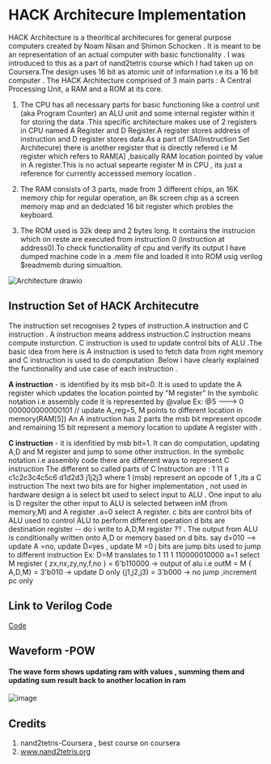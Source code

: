 # HACK Architecure Implementation
HACK Architecture is a theoritical architecures for general purpose computers created by Noam Nisan and Shimon Schocken . It is meant to be an representation of an actual computer with basic functionality . I was introduced to this as a part of nand2tetris course which I had taken up on Coursera.The design uses 16 bit as atomic unit of information i.e its a 16 bit computer .
The HACK Architecture comprised of 3 main parts : A Central Processing Unit, a RAM and a ROM at its core. 

1. The CPU has all necessary parts for basic functioning like a control unit (aka Program Counter) an ALU unit and some internal register within it for storing the data .This specific architecture makes use of 2 registers in CPU named A Register and D Register.A register stores address of instruction and D register stores data.As a part of ISA(Instruction Set Architecure) there is another register that is directly refered i.e M register which refers to RAM[A] ,basically RAM location pointed by value in A register.This is no actual sepearte register M in CPU , its just a reference for currently accesssed memory location .

2. The RAM consists of 3 parts, made from 3 different chips, an 16K memory chip for regular operation, an 8k screen chip as a screen memory map and an dedciated 16 bit register which probles the keyboard.

3. The ROM used is 32k deep and 2 bytes long. It contains the instrucion which on reste are executed from instruction 0 (instruction at address0).To check functionaility of cpu and verify its output I have dumped machine code in a .mem file and loaded it into ROM usig verilog $readmemb during simualtion.

   
![Architecture drawio](https://github.com/user-attachments/assets/e547465a-1a4c-4c86-a4e2-148eb34c25d1)



## Instruction Set of HACK Architecutre
The instruction set recognises 2 types of instruction.A instruction and C instruction . A instruction means address instruction.C instruction means compute insturction. C instruction is used to update  control bits of ALU .The basic idea from here is A instruction is used to fetch data from right memory and C instruction is used to do computation .Below i have clearly explained the functionality and use case of each instruction .

<b> A instruction</b> - is identified by its msb bit=0. It is used to update the A register which updates the location pointed by "M register"
In the symbolic notation i.e assembly code it is represented by 
@value 
Ex: @5 ---> 0 000000000000101 // update A_reg=5, M points to different location in memory(RAM[5])
An A instruction has 2 parts the msb bit represent opcode and remaining 15 bit represent a memory location to update A register with .

<b>C instruction</b> - it is idenfitied by msb bit=1. It can do computation, updating A,D and M register and jump to some other instruction.
In the symbolic notation i.e assembly code there are different ways to represent C instruction 
The different so called parts of C Instruction are : 1 11 a c1c2c3c4c5c6 d1d2d3 j1j2j3
where 1 (msb) represent an opcode of 1 ,its a C instruction 
The next two bits are for higher implementation , not used in hardware design 
a is select bit used to select input to ALU . One input to alu is D regsiter the other input to ALU is selected between inM (from memory,M) and A register .a=0 select A register.
c bits are control bits of ALU used to control ALU to perform different operation 
d bits are destination register -- do i write to A,D,M register ?? . The output from ALU is conditionally written onto A,D or memory based on d bits.
 say d=010 --> update A =no, update D=yes , update M =0
j bits are jump bits used to jump to different instruction
Ex: D=M translates to 1 11 1 110000010000
 a=1 select M register 
 { zx,nx,zy,ny,f,no } = 6'b110000 -> output of alu i.e outM = M
 { A,D,M} = 3'b010 -> update D only 
 {j1,j2,j3) = 3'b000 -> no jump ,increment pc only 

## Link to Verilog Code 
[Code](CPU/Code)

## Waveform -POW
#### The wave form shows updating ram with values , summing them and updating sum result back to another location in ram
![image](https://github.com/user-attachments/assets/27318cd9-39f1-43b9-af0b-13260ae3dd56)

## Credits 
1. nand2tetris-Coursera , best course on coursera 
2. www.nand2tetris.org

